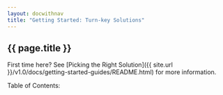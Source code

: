 ```yaml
---
layout: docwithnav
title: "Getting Started: Turn-key Solutions"
---
```


## {{ page.title }} ##

First time here? See [Picking the Right Solution]({{ site.url }}/v1.0/docs/getting-started-guides/README.html) for more information.

<p>Table of Contents:</p>
<ul id="toclist"></ul>
 
<script>
$(function() {
		$('#toclist').load( location.pathname + " #gentocturnkey li" );
});
</script>

